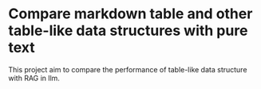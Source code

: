 # Compare markdown table and other table-like data structures with pure text
This project aim to compare the performance of table-like data structure with RAG in llm.
